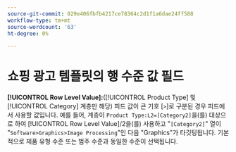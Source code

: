 ```yaml
---
source-git-commit: 029e406fbfb4217ce78364c2d1f1a6dae24ff588
workflow-type: tm+mt
source-wordcount: '63'
ht-degree: 0%

---
```

# 쇼핑 광고 템플릿의 행 수준 값 필드

**[!UICONTROL Row Level Value]:**([!UICONTROL Product Type] 및 [!UICONTROL Category] 계층만 해당) 피드 값이 큰 기호 [`>`]로 구분된 경우 피드에서 사용할 값입니다. 예를 들어, 계층이 `Product Type:L2=[Category2]`을(를) 대상으로 하여 [!UICONTROL Row Level Value]/2을(를) 사용하고
&quot;`[Category2]`&quot; 열이 &quot;`Software>Graphics>Image Processing`&quot;인 다음 &quot;Graphics&quot;가 타깃팅됩니다. 기본적으로 제품 유형 수준 또는 범주 수준과 동일한 수준이 선택됩니다.
